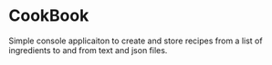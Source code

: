 # CookBook
Simple console applicaiton to create and store recipes from a list of ingredients to and from text and json files.

